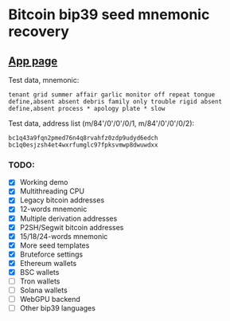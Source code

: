 # Bitcoin bip39 seed mnemonic recovery


## [App page](https://georg95.github.io/bip39-brute/index.html)
Test data, mnemonic:
```
tenant grid summer affair garlic monitor off repeat tongue define,absent absent debris family only trouble rigid absent define,absent process * apology plate * slow
```
Test data, address list (m/84'/0'/0'/0/1, m/84'/0'/0'/0/2):
```
bc1q43a9fqn2pmed76n4q8rvahfz0zdp9udyd6edch
bc1q0esjzsh4et4wxrfumglc97fpksvmwp8dwuwdxx
```

### TODO:

- [x] Working demo
- [x] Multithreading CPU
- [x] Legacy bitcoin addresses
- [x] 12-words mnemonic
- [x] Multiple derivation addresses
- [x] P2SH/Segwit bitcoin addresses
- [x] 15/18/24-words mnemonic
- [x] More seed templates
- [x] Bruteforce settings
- [x] Ethereum wallets
- [x] BSC wallets
- [ ] Tron wallets
- [ ] Solana wallets
- [ ] WebGPU backend
- [ ] Other bip39 languages
